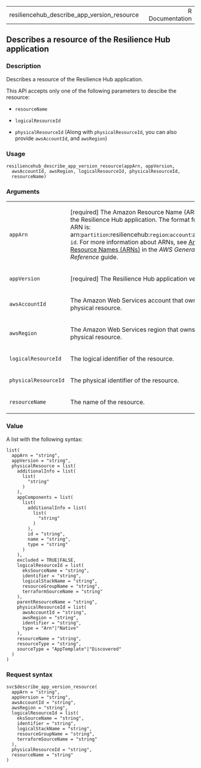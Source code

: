 <table style="width: 100%;">
<tbody>
<tr class="odd">
<td>resiliencehub_describe_app_version_resource</td>
<td style="text-align: right;">R Documentation</td>
</tr>
</tbody>
</table>

## Describes a resource of the Resilience Hub application

### Description

Describes a resource of the Resilience Hub application.

This API accepts only one of the following parameters to descibe the
resource:

-   `resourceName`

-   `logicalResourceId`

-   `physicalResourceId` (Along with `physicalResourceId`, you can also
    provide `awsAccountId`, and `awsRegion`)

### Usage

    resiliencehub_describe_app_version_resource(appArn, appVersion,
      awsAccountId, awsRegion, logicalResourceId, physicalResourceId,
      resourceName)

### Arguments

<table>
<colgroup>
<col style="width: 35%" />
<col style="width: 65%" />
</colgroup>
<tbody>
<tr class="odd">
<td><code
id="resiliencehub_describe_app_version_resource_:_appArn">appArn</code></td>
<td><p>[required] The Amazon Resource Name (ARN) of the Resilience Hub
application. The format for this ARN is:
arn:<code>partition</code>:resiliencehub:<code>region</code>:<code>account</code>:app/<code>app-id</code>.
For more information about ARNs, see <a
href="https://docs.aws.amazon.com/IAM/latest/UserGuide/reference-arns.html">Amazon
Resource Names (ARNs)</a> in the <em>AWS General Reference</em>
guide.</p></td>
</tr>
<tr class="even">
<td><code
id="resiliencehub_describe_app_version_resource_:_appVersion">appVersion</code></td>
<td><p>[required] The Resilience Hub application version.</p></td>
</tr>
<tr class="odd">
<td><code
id="resiliencehub_describe_app_version_resource_:_awsAccountId">awsAccountId</code></td>
<td><p>The Amazon Web Services account that owns the physical
resource.</p></td>
</tr>
<tr class="even">
<td><code
id="resiliencehub_describe_app_version_resource_:_awsRegion">awsRegion</code></td>
<td><p>The Amazon Web Services region that owns the physical
resource.</p></td>
</tr>
<tr class="odd">
<td><code
id="resiliencehub_describe_app_version_resource_:_logicalResourceId">logicalResourceId</code></td>
<td><p>The logical identifier of the resource.</p></td>
</tr>
<tr class="even">
<td><code
id="resiliencehub_describe_app_version_resource_:_physicalResourceId">physicalResourceId</code></td>
<td><p>The physical identifier of the resource.</p></td>
</tr>
<tr class="odd">
<td><code
id="resiliencehub_describe_app_version_resource_:_resourceName">resourceName</code></td>
<td><p>The name of the resource.</p></td>
</tr>
</tbody>
</table>

### Value

A list with the following syntax:

    list(
      appArn = "string",
      appVersion = "string",
      physicalResource = list(
        additionalInfo = list(
          list(
            "string"
          )
        ),
        appComponents = list(
          list(
            additionalInfo = list(
              list(
                "string"
              )
            ),
            id = "string",
            name = "string",
            type = "string"
          )
        ),
        excluded = TRUE|FALSE,
        logicalResourceId = list(
          eksSourceName = "string",
          identifier = "string",
          logicalStackName = "string",
          resourceGroupName = "string",
          terraformSourceName = "string"
        ),
        parentResourceName = "string",
        physicalResourceId = list(
          awsAccountId = "string",
          awsRegion = "string",
          identifier = "string",
          type = "Arn"|"Native"
        ),
        resourceName = "string",
        resourceType = "string",
        sourceType = "AppTemplate"|"Discovered"
      )
    )

### Request syntax

    svc$describe_app_version_resource(
      appArn = "string",
      appVersion = "string",
      awsAccountId = "string",
      awsRegion = "string",
      logicalResourceId = list(
        eksSourceName = "string",
        identifier = "string",
        logicalStackName = "string",
        resourceGroupName = "string",
        terraformSourceName = "string"
      ),
      physicalResourceId = "string",
      resourceName = "string"
    )
